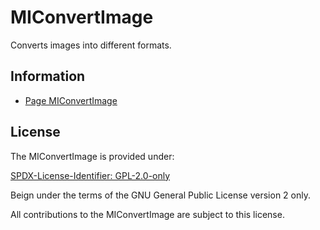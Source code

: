 # MIConvertImage

Converts images into different formats.

## Information

- [Page MIConvertImage](https://www.mestredainfo.com.br/2024/12/miconvertimage.html)

## License

The MIConvertImage is provided under:

[SPDX-License-Identifier: GPL-2.0-only](https://spdx.org/licenses/GPL-2.0-only.html)

Beign under the terms of the GNU General Public License version 2 only.

All contributions to the MIConvertImage are subject to this license.
